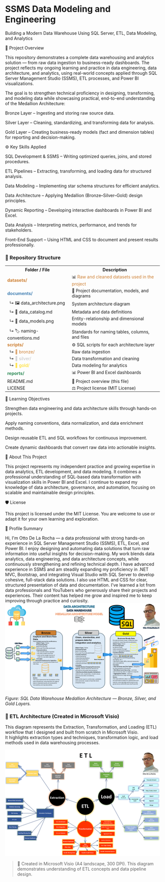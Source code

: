 # SSMS Data Modeling and Engineering
Building a Modern Data Warehouse Using SQL Server, ETL, Data Modeling, and Analytics

📘 Project Overview

This repository demonstrates a complete data warehousing and analytics solution — from raw data ingestion to business-ready dashboards.
The project reflects my ongoing learning and practice in data engineering, data architecture, and analytics, using real-world concepts applied through SQL Server Management Studio (SSMS), ETL processes, and Power BI visualizations.

The goal is to strengthen technical proficiency in designing, transforming, and modeling data while showcasing practical, end-to-end understanding of the Medallion Architecture:

Bronze Layer – Ingesting and storing raw source data.

Silver Layer – Cleaning, standardizing, and transforming data for analysis.

Gold Layer – Creating business-ready models (fact and dimension tables) for reporting and decision-making.

⚙️ Key Skills Applied

SQL Development & SSMS – Writing optimized queries, joins, and stored procedures.

ETL Pipelines – Extracting, transforming, and loading data for structured analysis.

Data Modeling – Implementing star schema structures for efficient analytics.

Data Architecture – Applying Medallion (Bronze–Silver–Gold) design principles.

Dynamic Reporting – Developing interactive dashboards in Power BI and Excel.

Data Analysis – Interpreting metrics, performance, and trends for stakeholders.

Front-End Support – Using HTML and CSS to document and present results professionally.

### 🧩 Repository Structure

<table style="border:none; border-collapse:collapse;">
  <tr>
    <th>Folder / File</th>
    <th>Description</th>
  </tr>

  <tr>
    <td><b style="color:#cd7f32;">datasets/</b></td>
    <td>📊 <span style="color:#cd7f32;">Raw and cleaned datasets used in the project</span></td>
  </tr>

  <tr>
    <td><b style="color:#4682b4;">documents/</b></td>
    <td>📂 Project documentation, models, and diagrams</td>
  </tr>

  <tr>
    <td>&nbsp;&nbsp;↳ 🖼️ data_architecture.png</td>
    <td>System architecture diagram</td>
  </tr>
  <tr>
    <td>&nbsp;&nbsp;↳ 📘 data_catalog.md</td>
    <td>Metadata and data definitions</td>
  </tr>
  <tr>
    <td>&nbsp;&nbsp;↳ 🧩 data_models.png</td>
    <td>Entity-relationship and dimensional models</td>
  </tr>
  <tr>
    <td>&nbsp;&nbsp;↳ 🏷️ naming-conventions.md</td>
    <td>Standards for naming tables, columns, and files</td>
  </tr>

  <tr>
    <td><b style="color:#cd7f32;">scripts/</b></td>
    <td>⚙️ SQL scripts for each architecture layer</td>
  </tr>
  <tr>
    <td>&nbsp;&nbsp;↳ <span style="color:#cd7f32;">🥉 bronze/</span></td>
    <td>Raw data ingestion</td>
  </tr>
  <tr>
    <td>&nbsp;&nbsp;↳ <span style="color:#c0c0c0;">🥈 silver/</span></td>
    <td>Data transformation and cleaning</td>
  </tr>
  <tr>
    <td>&nbsp;&nbsp;↳ <span style="color:#ffd700;">🥇 gold/</span></td>
    <td>Data modeling for analytics</td>
  </tr>

  <tr>
    <td><b style="color:#2e8b57;">reports/</b></td>
    <td>📊 Power BI and Excel dashboards</td>
  </tr>

  <tr>
    <td>README.md</td>
    <td>🧾 Project overview (this file)</td>
  </tr>

  <tr>
    <td>LICENSE</td>
    <td>⚖️ Project license (MIT License)</td>
  </tr>
</table>




🎯 Learning Objectives

Strengthen data engineering and data architecture skills through hands-on projects.

Apply naming conventions, data normalization, and data enrichment methods.

Design reusable ETL and SQL workflows for continuous improvement.

Create dynamic dashboards that convert raw data into actionable insights.

🌟 About This Project

This project represents my independent practice and growing expertise in data analytics, ETL development, and data modeling.
It combines a professional understanding of SQL-based data transformation with visualization skills in Power BI and Excel.
I continue to expand my knowledge of data architecture, governance, and automation, focusing on scalable and maintainable design principles.

🛡️ License

This project is licensed under the MIT License.
You are welcome to use or adapt it for your own learning and exploration.

👤 Profile Summary

Hi, I'm Otto De La Rocha — a data professional with strong hands-on experience in SQL Server Management Studio (SSMS), ETL, Excel, and Power BI.
I enjoy designing and automating data solutions that turn raw information into useful insights for decision-making.
My work blends data analytics, data engineering, and data architecture concepts, while continuously strengthening and refining technical depth.
I have advanced experience in SSMS and am steadily expanding my proficiency in .NET MVC, Bootstrap, and integrating Visual Studio with SQL Server to develop cohesive, full-stack data solutions.
I also use HTML and CSS for clear, structured presentation of data and documentation.
I’ve learned a lot from data professionals and YouTubers who generously share their projects and experiences. 
Their content has helped me grow and inspired me to keep improving through practice and curiosity.
![Medallion Architecture Model](Documents/Data_Architecture_Model.png)

*Figure: SQL Data Warehouse Medallion Architecture — Bronze, Silver, and Gold Layers.*

### 🧠 ETL Architecture (Created in Microsoft Visio)

This diagram represents the Extraction, Transformation, and Loading (ETL) workflow that I designed and built from scratch in Microsoft Visio.  
It highlights extraction types and techniques, transformation logic, and load methods used in data warehousing processes.

![ETL Architecture - Microsoft Visio](Documents/ETL%20Modeling.png)

> 🧩 Created in Microsoft Visio (A4 landscape, 300 DPI). This diagram demonstrates understanding of ETL concepts and data pipeline design.
